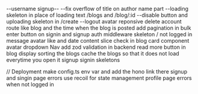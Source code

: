 --username signup--
--fix overflow of title on author name part
--loading skeleton in place of loading text /blogs and /blog/:id
--disable button and uploading skeleton in /create
--logout avatar
reponsive
delete account route
like blog and the time when the blog is posted
add pagination in bulk
enter button on signin and signup
auth middleware skeleton / not logged in message
avatar like and date
content slice check in blog card component
avatar dropdown Nav
add zod validation in backend
read more button in blog display
sorting the blogs
cache the blogs so that it does not load everytime you open it
signup signin skeletons

// Deployment
make config.ts env var and add the hono link there
signup and singin page errors
use recoil for state management
profile page
errors when not logged in
